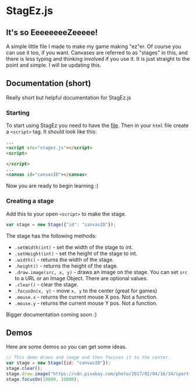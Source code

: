 # StagEz.js
## It's so EeeeeeeeZeeeee!

A simple little file I made to make my game making "ez"er. Of course you can use it too, if you want. Canvases are referred to as "stages" in this, and there is less typing and thinking involved if you use it. It is just straight to the point and simple. I will be updating this.

## Documentation (short)

Really short but helpful documentation for StagEz.js

### Starting

To start using StagEz you need to have the <a href="https://github.com/IceHacks/StagEz/raw/master/stagez.js">file</a>. Then in your `html` file create a `<script>` tag. It should look like this:

```html
...
<script src="stagez.js"></script>
<script>

</script>
...
<canvas id="canvasID"></canvas>
```

Now you are ready to begin learning :)

### Creating a stage

Add this to your open `<script>` to make the stage.

```javascript
var stage = new Stage({"id": "canvasID"});
```

The stage has the following methods:

* `.setWidth(int)` - set the width of the stage to int.
* `.setHeight(int)` - set the height of the stage to int.
* `.width()` - returns the width of the stage.
* `.height()` - returns the height of the stage.
* `.draw.image(src, x, y)` - draws an image on the stage. You can set `src` to a URL or an Image Object. There are optional values.
* `.clear()` - clear the stage.
* `.focusOn(x, y)` - move `x, y` to the center (great for games)
* `.mouse.x` - returns the current mouse X pos. Not a function.
* `.mouse.y` - returns the current mouse Y pos. Not a function.

Bigger documentation coming soon :)


## Demos

Here are some demos so you can get some ideas.

```javascript
// This demo draws and image and then focuses it to the center.
var stage = new Stage({id: "canvasID"});
stage.clear();
stage.draw.image("https://cdn.pixabay.com/photo/2017/02/04/16/34/sport-2037681_960_720.jpg", 10000, 10000);
stage.focusOn(10000, 10000);
```
